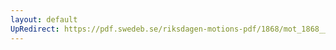 ```yaml
---
layout: default
UpRedirect: https://pdf.swedeb.se/riksdagen-motions-pdf/1868/mot_1868__ak__00256/mot_1868__ak__00256_001.pdf
---
```

